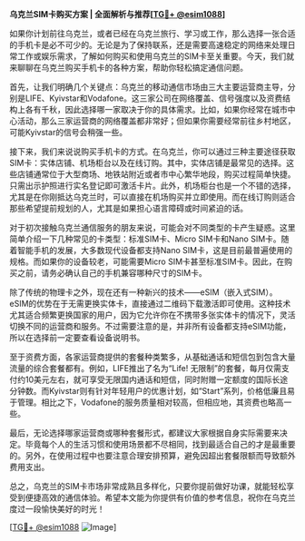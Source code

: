 **乌克兰SIM卡购买方案 | 全面解析与推荐[[TG💪+ @esim1088](https://t.me/s/esim1088)]**

如果你计划前往乌克兰，或者已经在乌克兰旅行、学习或工作，那么选择一张合适的手机卡是必不可少的。无论是为了保持联系，还是需要高速稳定的网络来处理日常工作或娱乐需求，了解如何购买和使用乌克兰的SIM卡至关重要。今天，我们就来聊聊在乌克兰购买手机卡的各种方案，帮助你轻松搞定通信问题。

首先，让我们明确几个关键点：乌克兰的移动通信市场由三大主要运营商主导，分别是LIFE、Kyivstar和Vodafone。这三家公司在网络覆盖、信号强度以及资费结构上各有千秋，因此选择哪一家取决于你的具体需求。比如，如果你经常在城市中心活动，那么三家运营商的网络覆盖都非常好；但如果你需要经常前往乡村地区，可能Kyivstar的信号会稍强一些。

接下来，我们来说说购买手机卡的方式。在乌克兰，你可以通过三种主要途径获取SIM卡：实体店铺、机场柜台以及在线订购。其中，实体店铺是最常见的选择。这些店铺通常位于大型商场、地铁站附近或者市中心繁华地段，购买过程简单快捷。只需出示护照进行实名登记即可激活卡片。此外，机场柜台也是一个不错的选择，尤其是在你刚抵达乌克兰时，可以直接在机场购买并立即使用。而在线订购则适合那些希望提前规划的人，尤其是如果担心语言障碍或时间紧迫的话。

对于初次接触乌克兰通信服务的朋友来说，可能会对不同类型的卡产生疑惑。这里简单介绍一下几种常见的卡类型：标准SIM卡、Micro SIM卡和Nano SIM卡。随着智能手机的发展，大多数现代设备都支持Nano SIM卡，这是目前最普遍使用的规格。而如果你的设备较老，可能需要Micro SIM卡甚至标准SIM卡。因此，在购买之前，请务必确认自己的手机兼容哪种尺寸的SIM卡。

除了传统的物理卡之外，现在还有一种新兴的技术——eSIM（嵌入式SIM）。eSIM的优势在于无需更换实体卡，直接通过二维码下载激活即可使用。这种技术尤其适合频繁更换国家的用户，因为它允许你在不携带多张实体卡的情况下，灵活切换不同的运营商和服务。不过需要注意的是，并非所有设备都支持eSIM功能，所以在选择前一定要查看设备说明书。

至于资费方面，各家运营商提供的套餐种类繁多，从基础通话和短信包到包含大量流量的综合套餐都有。例如，LIFE推出了名为“Life! 无限制”的套餐，每月仅需支付约10美元左右，就可享受无限国内通话和短信，同时附赠一定额度的国际长途分钟数。而Kyivstar则有针对年轻用户的优惠计划，如“Start”系列，价格低廉且易于管理。相比之下，Vodafone的服务质量相对较高，但相应地，其资费也略高一些。

最后，无论选择哪家运营商或哪种套餐形式，都建议大家根据自身实际需要来决定。毕竟每个人的生活习惯和使用场景都不尽相同，找到最适合自己的才是最重要的。另外，在使用过程中也要注意合理安排预算，避免因超出套餐限额而导致额外费用支出。

总之，乌克兰的SIM卡市场非常成熟且多样化，只要你提前做好功课，就能轻松享受到便捷高效的通信体验。希望本文能为你提供有价值的参考信息，祝你在乌克兰度过一段愉快美好的时光！

[[TG💪+ @esim1088](https://t.me/s/esim1088) ![Image](https://i.postimg.cc/4NQfJmqS/Snipaste-2025-05-13-00-14-12.png)]